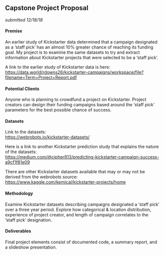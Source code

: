 ## Capstone Project Proposal
_submitted 12/18/18_    

#### Premise
An earlier study of Kickstarter data determined that a campaign designated as a ‘staff pick’ has an almost 10% greater chance of reaching its funding goal.  My project is to examine the same datasets to try and extract information about Kickstarter projects that were selected to be a ‘staff pick’.

A link to the earlier study of Kickstarter data is here:  
https://data.world/rdowns26/kickstarter-campaigns/workspace/file?filename=Term+Project+Report.pdf  

#### Potential Clients
Anyone who is planning to crowdfund a project on Kickstarter.  Project creators can design their funding campaigns based around the ‘staff pick’ parameters for the best possible chance of success.  

#### Datasets  
Link to the datasets:  
https://webrobots.io/kickstarter-datasets/

Here is a link to another Kickstarter prediction study that explains the nature of the datasets:  
https://medium.com/@cipher813/predicting-kickstarter-campaign-success-a9cf1f81e09

There are other Kickstarter datasets available that may or may not be derived from the webrobots source:  
https://www.kaggle.com/kemical/kickstarter-projects/home  


#### Methodology  
Examine Kickstarter datasets describing campaigns designated a ‘staff pick’ over a three year period.  Explore how categorical & location distribution, experience of project creator, and length of campaign correlates to the ‘staff pick’ designation.  


#### Deliverables  
Final project elements consist of documented code, a summary report, and a slideshow presentation.  



